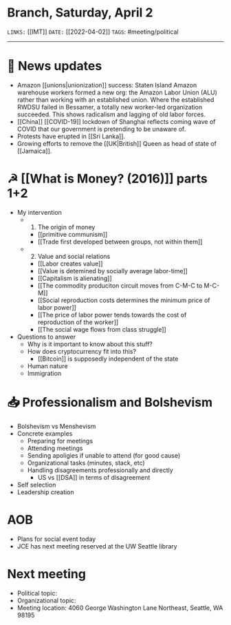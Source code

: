 # Branch, Saturday, April 2
`LINKS:` [[IMT]]
`DATE:` [[2022-04-02]]
`TAGS`: #meeting/political 

---
# 📰 News updates
- Amazon [[unions|unionization]] success: Staten Island Amazon warehouse workers formed a new org: the Amazon Labor Union (ALU) rather than working with an established union. Where the established RWDSU failed in Bessamer, a totally new worker-led organization succeeded. This shows radicalism and lagging of old labor forces. 
- [[China]] [[COVID-19]] lockdown of Shanghai reflects coming wave of COVID that our government is pretending to be unaware of. 
- Protests have erupted in [[Sri Lanka]]. 
- Growing efforts to remove the [[UK|British]] Queen as head of state of [[Jamaica]]. 

# ☭ [[What is Money? (2016)]] parts 1+2
- My intervention
	- 1. The origin of money
		- [[primitive communism]]
		- [[Trade first developed between groups, not within them]]
	- 2. Value and social relations
		- [[Labor creates value]]
		- [[Value is detemined by socially average labor-time]]
		- [[Capitalism is alienating]]
		- [[The commodity produciton circuit moves from C-M-C to M-C-M]]
		- [[Social reproduction costs determines the minimum price of labor power]]
		- [[The price of labor power tends towards the cost of reproduction of the worker]]
		- [[The social wage flows from class struggle]]
- Questions to answer
	- Why is it important to know about this stuff?
	- How does cryptocurrency fit into this?
		- [[Bitcoin]] is supposedly independent of the state
	- Human nature
	- Immigration

# 📥 Professionalism and Bolshevism
- Bolshevism vs Menshevism
- Concrete examples
	- Preparing for meetings
	- Attending meetings
	- Sending apoligies if unable to attend (for good cause)
	- Organizational tasks (minutes, stack, etc)
	- Handling disagreements professionally and directly
		- US vs [[DSA]] in terms of disagreement
- Self selection
- Leadership creation

# AOB
- Plans for social event today
- JCE has next meeting reserved at the UW Seattle library

# Next meeting 
- Political topic: 
- Organizational topic: 
- Meeting location: 4060 George Washington Lane Northeast, Seattle, WA 98195